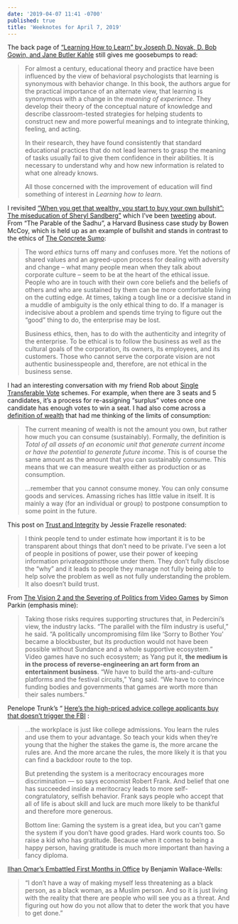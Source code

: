 ```yaml
---
date: '2019-04-07 11:41 -0700'
published: true
title: 'Weeknotes for April 7, 2019'
---
```

The back page of [“Learning How to Learn” by Joseph D. Novak, D. Bob Gowin, and Jane Butler Kahle](http://www.amazon.com/Learning-How-Learn-Joseph-Novak/dp/0521319269/sr=8-1/qid=1161788036/ref=pd_bbs_1/104-3768589-3995934?ie=UTF8&s=books) still gives me goosebumps to read:

> For almost a century, educational theory and practice have been influenced by the view of behavioral psychologists that learning is synonymous with behavior change.  In this book, the authors argue for the practical importance of an alternate view, that learning is synonymous with a change in the _meaning of experience_. They develop their theory of the conceptual nature of knowledge and describe classroom-tested strategies for helping students to construct new and more powerful meanings and to integrate thinking, feeling, and acting. 
> 
> In their research, they have found consistently that standard educational practices that do not lead learners to grasp the meaning of tasks usually fail to give them confidence in their abilities. It is necessary to understand why and how new information is related to what one already knows.
> 
> All those concerned with the improvement of education will find something of interest in _Learning how to learn_.

I revisited [“When you get that wealthy, you start to buy your own bullshit”: The miseducation of Sheryl Sandberg”](https://www.vanityfair.com/news/2018/11/sheryl-sandberg-harvard-business-school-leadership) which I’ve been [tweeting](https://twitter.com/bensheldon/status/1078527121532710912) about. From “The Parable of the Sadhu”, a Harvard Business case study by Bowen McCoy, which is held up as an example of bullshit and stands in contrast to the ethics of [The Concrete Sumo](https://island94.org/2018/07/the-concrete-sumo): 

> The word *ethics* turns off many and confuses more. Yet the notions of shared values and an agreed-upon process for dealing with adversity and change – what many people mean when they talk about corporate culture – seem to be at the heart of the ethical issue. People who are in touch with their own core beliefs and the beliefs of others and who are sustained by them can be more comfortable living on the cutting edge. At times, taking a tough line or a decisive stand in a muddle of ambiguity is the only ethical thing to do. If a manager is indecisive about a problem and spends time trying to figure out the “good” thing to do, the enterprise may be lost. 
> 
> Business ethics, then, has to do with the authenticity and integrity of the enterprise. To be ethical is to follow the business as well as the cultural goals of the corporation, its owners, its employees, and its customers. Those who cannot serve the corporate vision are not authentic businesspeople and, therefore, are not ethical in the business sense. 

I had an interesting conversation with my friend Rob about [Single Transferable Vote](https://rightlabs.com/labnotes/single-transferable-vote-voting-method/) schemes. For example, when there are 3 seats and 5 candidates, it’s a process for re-assigning “surplus” votes once one candidate has enough votes to win a seat. I had also come across a [definition of wealth](https://economics.stackexchange.com/questions/17890/how-is-wealth-created/17895) that had me thinking of the limits of consumption: 

> The current meaning of wealth is not the amount you own, but rather how much you can consume (sustainably). Formally, the definition is _Total of all assets of an economic unit that generate current income or have the potential to generate future income_. This is of course the same amount as the amount that you can sustainably consume. This means that we can measure wealth either as production or as consumption.
> 
> …remember that you cannot consume money. You can only consume goods and services. Amassing riches has little value in itself. It is mainly a way (for an individual or group) to postpone consumption to some point in the future.

This post on [Trust and Integrity](https://blog.jessfraz.com/post/trust-and-integrity/) by Jessie Frazelle resonated:

> I think people tend to under estimate how important it is to be transparent about things that don’t need to be private. I’ve seen a lot of people in positions of power, use their power of keeping information private*against*those under them. They don’t fully disclose the “why” and it leads to people they manage not fully being able to help solve the problem as well as not fully understanding the problem. It also doesn’t build trust. 

From [The Vision 2 and the Severing of Politics from Video Games](https://www.newyorker.com/science/elements/the-division-2-and-the-severing-of-politics-from-video-games) by Simon Parkin (emphasis mine): 

> Taking those risks requires supporting structures that, in Pedercini’s view, the industry lacks. “The parallel with the film industry is useful,” he said. “A politically uncompromising film like ‘Sorry to Bother You’ became a blockbuster, but its production would not have been possible without Sundance and a whole supportive ecosystem.” Video games have no such ecosystem; as Yang put it, **the medium is in the process of reverse-engineering an art form from an entertainment business**. “We have to build the arts-and-culture platforms and the festival circuits,” Yang said. “We have to convince funding bodies and governments that games are worth more than their sales numbers.”

Penelope Trunk’s “ [Here’s the high-priced advice college applicants buy that doesn’t trigger the FBI](http://blog.penelopetrunk.com/2019/03/14/heres-the-high-priced-advice-college-applicants-buy-that-doesnt-trigger-the-fbi/) :

> …the workplace is just like college admissions. You learn the rules and use them to your advantage. So teach your kids when they’re young that the higher the stakes the game is, the more arcane the rules are. And the more arcane the rules, the more likely it is that you can find a backdoor route to the top. 
> 
> But pretending the system is a meritocracy encourages more discrimination –– so says economist Robert Frank. And belief that one has succeeded inside a meritocracy leads to more self-congratulatory, selfish behavior. Frank says people who accept that all of life is about skill and luck are much more likely to be thankful and therefore more generous. 
> 
> Bottom line: Gaming the system is a great idea, but you can’t game the system if you don’t have good grades. Hard work counts too. So raise a kid who has gratitude. Because when it comes to being a happy person, having gratitude is much more important than having a fancy diploma.

[Ilhan Omar’s Embattled First Months in Office](https://www.newyorker.com/news/the-political-scene/ilhan-omars-embattled-first-months-in-office) by Benjamin Wallace-Wells:

> “I don’t have a way of making myself less threatening as a black person, as a black woman, as a Muslim person. And so it is just living with the reality that there are people who will see you as a threat. And figuring out how do you not allow that to deter the work that you have to get done.”